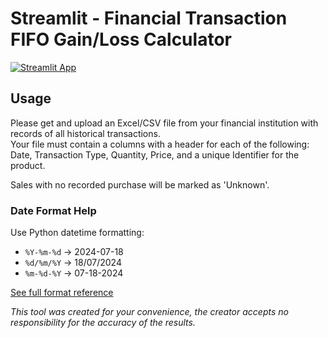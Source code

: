 # Streamlit - Financial Transaction FIFO Gain/Loss Calculator 

[![Streamlit App](https://static.streamlit.io/badges/streamlit_badge_black_white.svg)](https://fifo-calc.streamlit.app)

## Usage
Please get and upload an Excel/CSV file from your financial institution with records of all historical transactions.   
Your file must contain a columns with a header for each of the following: Date, Transaction Type, Quantity, Price, and a unique Identifier for the product. 

Sales with no recorded purchase will be marked as 'Unknown'.


### Date Format Help
Use Python datetime formatting:
- `%Y-%m-%d` → 2024-07-18
- `%d/%m/%Y` → 18/07/2024
- `%m-%d-%Y` → 07-18-2024

[See full format reference](https://docs.python.org/3/library/datetime.html#strftime-and-strptime-format-codes)


*This tool was created for your convenience, the creator accepts no responsibility for the accuracy of the results.*